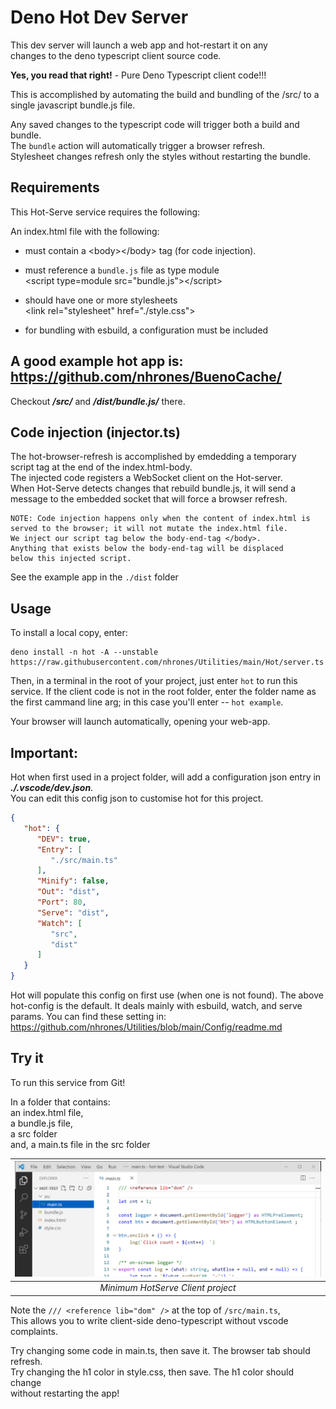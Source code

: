 
# Deno Hot Dev Server

This dev server will launch a web app and hot-restart it on any    
changes to the deno typescript client source code.   

**Yes, you read that right!** - Pure Deno Typescript client code!!!

This is accomplished by automating the build and bundling of the /src/ to a single javascript bundle.js file. 

Any saved changes to the typescript code will trigger both a build and bundle.   
The `bundle` action will automatically trigger a browser refresh.   
Stylesheet changes refresh only the styles without restarting the bundle.   

## Requirements
This Hot-Serve service requires the following:
    
An index.html file with the following:    

  - must contain a \<body\>\</body\> tag (for code injection).

  - must reference a `bundle.js` file as type module    
     \<script type=module src="bundle.js"\>\</script\>
     
  - should have one or more stylesheets     
     \<link rel="stylesheet" href="./style.css"\>
     
  - for bundling with esbuild, a configuration must be included
 
## A good example hot app is: https://github.com/nhrones/BuenoCache/
Checkout **_/src/_** and **_/dist/bundle.js/_** there.

## Code injection (injector.ts)
The hot-browser-refresh is accomplished by emdedding a temporary   
script tag at the end of the index.html-body.   
The injected code registers a WebSocket client on the Hot-server.   
When Hot-Serve detects changes that rebuild bundle.js, it will send a   
message to the embedded socket that will force a browser refresh. 
``` 
NOTE: Code injection happens only when the content of index.html is     
served to the browser; it will not mutate the index.html file.
We inject our script tag below the body-end-tag </body>.
Anything that exists below the body-end-tag will be displaced    
below this injected script.   
``` 
See the example app in the `./dist` folder

## Usage
To install a local copy, enter:
```
deno install -n hot -A --unstable https://raw.githubusercontent.com/nhrones/Utilities/main/Hot/server.ts 
```  
Then, in a terminal in the root of your project, just enter `hot` to run this service. If the client code is not in the root folder, enter the folder name as the first cammand line arg; in this case you'll enter -- `hot example`.

Your browser will launch automatically, opening your web-app.

## Important:
Hot when first used in a project folder, will add a configuration json entry in **_./.vscode/dev.json_**.    
You can edit this config json to customise hot for this project.
```json
{
   "hot": {
      "DEV": true,
      "Entry": [
         "./src/main.ts"
      ],
      "Minify": false,
      "Out": "dist",
      "Port": 80,
      "Serve": "dist",
      "Watch": [
         "src",
         "dist"
      ]
   }
}
```
Hot will populate this config on first use (when one is not found).
The above hot-config is the default. It deals mainly with esbuild, watch, and serve params.
You can find these setting in:
https://github.com/nhrones/Utilities/blob/main/Config/readme.md

## Try it
To run this service from Git! 

In a folder that contains:   
   an index.html file,   
   a bundle.js file,   
   a src folder   
   and, a main.ts file in the src folder     


|![minimum](hot-test.png)|
|:--:| 
| *Minimum HotServe Client project* |


Note the `/// <reference lib="dom" />` at the top of `/src/main.ts`,   
This allows you to write client-side deno-typescript without vscode complaints.

Try changing some code in main.ts, then save it.  The browser tab should refresh.    
Try changing the h1 color in style.css, then save.  The h1 color should change    
without restarting the app!
